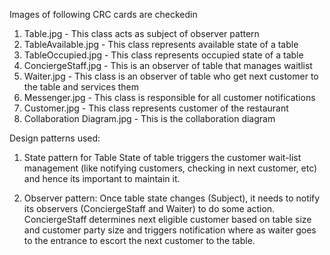 Images of following CRC cards are checkedin
1. Table.jpg - This class acts as subject of observer pattern
2. TableAvailable.jpg - This class represents available state of a table
3. TableOccupied.jpg - This class represents occupied state of a table
4. ConciergeStaff.jpg - This is an observer of table that manages waitlist
5. Waiter.jpg - This class is an observer of table who get next customer to the table and services them
6. Messenger.jpg - This class is responsible for all customer notifications
7. Customer.jpg - This class represents customer of the restaurant
8. Collaboration Diagram.jpg - This is the collaboration diagram


Design patterns used:

1. State pattern for Table 
State of table triggers the customer wait-list management (like notifying customers, checking in next customer, etc) and hence its important to maintain it.

2. Observer pattern:
Once table state changes (Subject), it needs to notify its observers (ConciergeStaff and Waiter) to do some action. ConciergeStaff determines next eligible customer based on table size and customer party size and triggers notification where as waiter goes to the entrance to escort the next customer to the table.
